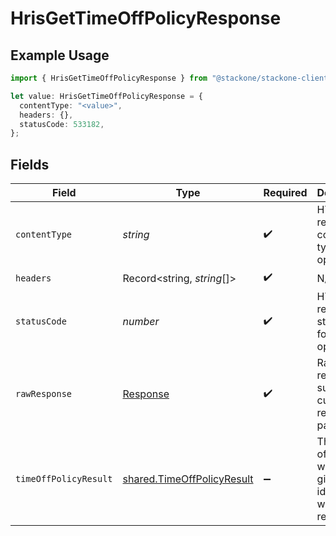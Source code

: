 # HrisGetTimeOffPolicyResponse

## Example Usage

```typescript
import { HrisGetTimeOffPolicyResponse } from "@stackone/stackone-client-ts/sdk/models/operations";

let value: HrisGetTimeOffPolicyResponse = {
  contentType: "<value>",
  headers: {},
  statusCode: 533182,
};
```

## Fields

| Field                                                                           | Type                                                                            | Required                                                                        | Description                                                                     |
| ------------------------------------------------------------------------------- | ------------------------------------------------------------------------------- | ------------------------------------------------------------------------------- | ------------------------------------------------------------------------------- |
| `contentType`                                                                   | *string*                                                                        | :heavy_check_mark:                                                              | HTTP response content type for this operation                                   |
| `headers`                                                                       | Record<string, *string*[]>                                                      | :heavy_check_mark:                                                              | N/A                                                                             |
| `statusCode`                                                                    | *number*                                                                        | :heavy_check_mark:                                                              | HTTP response status code for this operation                                    |
| `rawResponse`                                                                   | [Response](https://developer.mozilla.org/en-US/docs/Web/API/Response)           | :heavy_check_mark:                                                              | Raw HTTP response; suitable for custom response parsing                         |
| `timeOffPolicyResult`                                                           | [shared.TimeOffPolicyResult](../../../sdk/models/shared/timeoffpolicyresult.md) | :heavy_minus_sign:                                                              | The time off policy with the given identifier was retrieved.                    |
